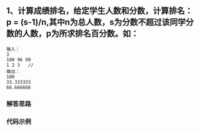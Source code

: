 ## 1、计算成绩排名，给定学生人数和分数，计算排名：p = (s-1)/n,其中n为总人数，s为分数不超过该同学分数的人数，p为所求排名百分数。如：

```
输入：
3
100 96 99
1 2 3	//
输出：
100
33.333333
66.666666
```

### 解答思路

### 代码示例